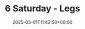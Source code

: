 ---
title: 6 Saturday - Legs
id: 91da9d29-c0a9-4dd2-b3ca-bc9b6ff18819
date: 2025-03-01T11:42:50+00:00
tags: []
type: 'hevy'
totalWeightInKg: 13,070.989,240,776,189kg
duration: 56 min
# Disable SEO for this post
outputs: ["HTML"]
robots: "noindex, nofollow"
---